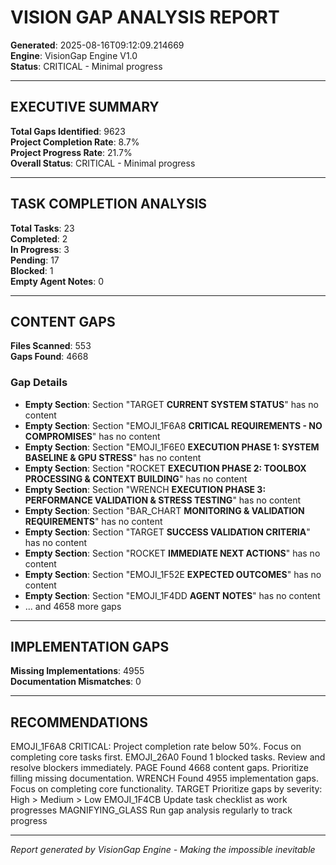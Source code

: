 # VISION GAP ANALYSIS REPORT

**Generated**: 2025-08-16T09:12:09.214669  
**Engine**: VisionGap Engine V1.0  
**Status**: CRITICAL - Minimal progress  

---

## EXECUTIVE SUMMARY

**Total Gaps Identified**: 9623  
**Project Completion Rate**: 8.7%  
**Project Progress Rate**: 21.7%  
**Overall Status**: CRITICAL - Minimal progress  

---

## TASK COMPLETION ANALYSIS

**Total Tasks**: 23  
**Completed**: 2  
**In Progress**: 3  
**Pending**: 17  
**Blocked**: 1  
**Empty Agent Notes**: 0  

---

## CONTENT GAPS

**Files Scanned**: 553  
**Gaps Found**: 4668  

### Gap Details
- **Empty Section**: Section "TARGET **CURRENT SYSTEM STATUS**" has no content
- **Empty Section**: Section "EMOJI_1F6A8 **CRITICAL REQUIREMENTS - NO COMPROMISES**" has no content
- **Empty Section**: Section "EMOJI_1F6E0 **EXECUTION PHASE 1: SYSTEM BASELINE & GPU STRESS**" has no content
- **Empty Section**: Section "ROCKET **EXECUTION PHASE 2: TOOLBOX PROCESSING & CONTEXT BUILDING**" has no content
- **Empty Section**: Section "WRENCH **EXECUTION PHASE 3: PERFORMANCE VALIDATION & STRESS TESTING**" has no content
- **Empty Section**: Section "BAR_CHART **MONITORING & VALIDATION REQUIREMENTS**" has no content
- **Empty Section**: Section "TARGET **SUCCESS VALIDATION CRITERIA**" has no content
- **Empty Section**: Section "ROCKET **IMMEDIATE NEXT ACTIONS**" has no content
- **Empty Section**: Section "EMOJI_1F52E **EXPECTED OUTCOMES**" has no content
- **Empty Section**: Section "EMOJI_1F4DD **AGENT NOTES**" has no content
- ... and 4658 more gaps

---
## IMPLEMENTATION GAPS

**Missing Implementations**: 4955  
**Documentation Mismatches**: 0  

---
## RECOMMENDATIONS

EMOJI_1F6A8 CRITICAL: Project completion rate below 50%. Focus on completing core tasks first.
EMOJI_26A0 Found 1 blocked tasks. Review and resolve blockers immediately.
PAGE Found 4668 content gaps. Prioritize filling missing documentation.
WRENCH Found 4955 implementation gaps. Focus on completing core functionality.
TARGET Prioritize gaps by severity: High > Medium > Low
EMOJI_1F4CB Update task checklist as work progresses
MAGNIFYING_GLASS Run gap analysis regularly to track progress

---
*Report generated by VisionGap Engine - Making the impossible inevitable*